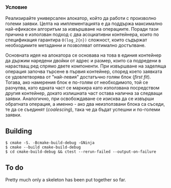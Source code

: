### Условие

Реализирайте универсален алокатор, който да работи с произволно големи
заявки. Целта на имплементацията е да поддържа максимално най-ефикасен
алгоритъм за извършване на операциите. Поради тази причина e използван
подход с два асоциативни контейнера, които по спецификация гарантира
`O(log_2{n})` сложност, които съдържат необходимите метаданни и
позволяват оптимално достъпване.

Основната идея на алокатора се основава на това в единия контейнер да
държим наредени двойки от адрес и размер, които са подредени в нарастващ
ред спрямо двете компоненти. При извършване на заделяща операция
започва търсене в първия контейнер, според което заявката се удовлетворява
от "най-левия" достатъчно голям блок (_first fit_). Тогава, ако намерения блок
е по-голям от необходимото, той се разчупва, като едната част се маркира като
използвана посредством другия контейнер, докато излишната част остава налична
за следващи заявки. Аналогично, при освобождаване се изисква да се извърши
обратната операция, а именно - ако два неизползвани блока са съседи, те да се
съединят (_coalescing_), така че да бъдат успешни и по-големи заявки.

## Building

```
$ cmake -S. -Bcmake-build-debug -GNinja
$ cmake --build cmake-build-debug
$ cd cmake-build-debug && ctest --rerun-failed --output-on-failure
```

## To do

Pretty much only a skeleton has been put together so far.

